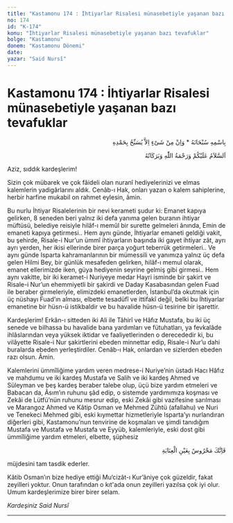 ```yaml
---
title: "Kastamonu 174 : İhtiyarlar Risalesi münasebetiyle yaşanan bazı tevafuklar"
no: 174
id: "K-174"
konu: "İhtiyarlar Risalesi münasebetiyle yaşanan bazı tevafuklar"
bolge: "Kastamonu"
donem: "Kastamonu Dönemi"
date: 
yazar: "Said Nursî"
---
```


# Kastamonu 174 : İhtiyarlar Risalesi münasebetiyle yaşanan bazı tevafuklar

<p class="arabic" dir="rtl" title="Meal: “Subhân Allah’ın adıyla” * “Hiçbir şey yoktur ki O'nu hamd ile tesbih etmesin” [İsrâ 17:44]">بِاسْمِهِ سُبْحَانَهُ * وَاِنْ مِنْ شَىْءٍ اِلاَّ يُسَبِّحُ بِحَمْدِهِ</p>

<p class="arabic" dir="rtl" title="Meal: “Allah’ın selâmı, rahmeti ve bereketleri, üzerinize olsun.”">اَلسَّلاَمُ عَلَيْكُمْ وَرَحْمَةُ اللّٰهِ وَبَرَكَاتُهُ</p>

Aziz, sıddık kardeşlerim!

Sizin çok mübarek ve çok fâideli olan nuranî hediyelerinizi ve elmas kalemlerin yadigârlarını aldık. Cenâb-ı Hak, onları yazan o kalem sahiplerine, herbir harfine mukabil on rahmet eylesin, âmin.

Bu nurlu İhtiyar Risalelerinin bir nevi kerameti şudur ki: Emanet kapıya gelirken, 8 seneden beri yalnız iki defa yanıma gelen buranın ihtiyar müftüsü, belediye reisiyle hilâf-ı memûl bir surette gelmeleri ânında, Emin de emaneti kapıya getirmesi.. Hem aynı günde, İhtiyarlar emaneti geldiği vakit, bu şehirde, Risale-i Nur’un ümmî ihtiyarların başında iki gayet ihtiyar zât, ayrı ayrı yerden, her ikisi ellerinde birer parça yoğurt teberrük getirmeleri.. Ve aynı günde Isparta kahramanlarının bir mümessili ve yanımıza yalnız üç defa gelen Hilmi Bey, bir günlük mesafeden gelirken, hilâf-ı memul olarak, emanet ellerimizde iken, güya hediyenin seyrine gelmiş gibi girmesi.. Hem aynı vakitte, bir iki keramet-i Nuriyeye medar Hayri isminde bir şakirt ve Risale-i Nur’un ehemmiyetli bir şakirdi ve Daday Kasabasından gelen Fuad ile beraber girmeleriyle, elimizdeki emanetlerden, İstanbul’da okutmak için üç nüshayı Fuad’ın alması, elbette tesadüfî ve ittifakî değil, belki bu İhtiyarlar emanetine bir hüsn-ü istikbaldir ve bu havalide hüsn-ü tesirine bir işarettir.

Kardeşlerim! Erkân-ı sitteden iki Ali ile Tâhirî ve Hâfız Mustafa, bu iki üç senede ve bilhassa bu havalide bana yardımları ve fütuhatları, ya fevkalâde ihlâslarından veya yüksek iktidar ve faaliyetlerinden o derecededir ki, bu vilâyette Risale-i Nur şakirtlerini ebeden minnettar edip, Risale-i Nur’u dahi buralarda ebeden yerleştirdiler. Cenâb-ı Hak, onlardan ve sizlerden ebeden razı olsun. Âmin.

Kalemlerini ümmîliğime yardım veren medrese-i Nuriye’nin üstadı Hacı Hâfız ve mahdumu ve iki kardeş Mustafa ve Salih ve iki kardeş Ahmed ve Süleyman ve beş kardeş beraber talebe olup, üçü bize yardım etmeleri ve Babacan da, Âsım’ın ruhunu şâd edip, o sistemde yardımımıza koşması ve Zekâi de Lütfü’nün ruhunu mesrur edip, eski Zekâi gibi vazifesine sarılması ve Marangoz Ahmed ve Kâtip Osman ve Mehmed Zühtü (afallahu) ve Nuri ve Tenekeci Mehmed gibi, eski kıymettar hizmetleriyle Isparta’yı nurlandıran diğerleri gibi, Kastamonu’nun tenvirine de koşmaları ve şimdi tanıdığım Mustafa ve Mustafa ve Mustafa ve Eyyüb, kalemleriyle, eski dost gibi ümmîliğime yardım etmeleri, elbette, şüphesiz

<p class="arabic" dir="rtl" title="Meal: “Muhakkak ki sen, inâyet gözüyle gözetilip korunmaktasın.”">فَاِنَّكَ مَحْرُوسٌ بِعَيْنِ الْعِنَايَةِ</p>

müjdesini tam tasdik ederler.

Kâtib Osman’ın bize hediye ettiği Mu‘cizât-ı Kur’âniye çok güzeldir, fakat zeyilleri yoktur. Onun tarafından o kıt'ada onun zeyilleri yazılsa çok iyi olur. Umum kardeşlerimize birer birer selam.

*Kardeşiniz*
*Said Nursî*

***
